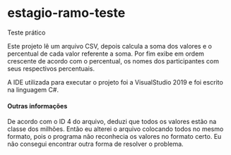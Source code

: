 # estagio-ramo-teste

Teste prático 

Este projeto lê um arquivo CSV, depois calcula a soma dos valores e o percentual de cada valor referente a soma. Por fim exibe em ordem crescente de acordo com o percentual, os nomes dos participantes com seus respectivos percentuais.

A IDE utilizada para executar o projeto foi a VisualStudio 2019 e foi escrito na linguagem C#.

#### Outras informações

De acordo com o ID 4 do arquivo, deduzi que todos os valores estão na classe dos milhões. Então eu alterei o arquivo colocando todos no mesmo formato, pois o programa não reconhecia os valores no formato certo.
Eu não consegui encontrar outra forma de resolver o problema.
